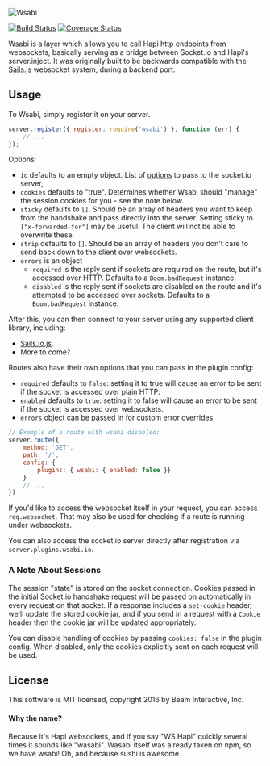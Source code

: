 ![Wsabi](http://i.imgur.com/pb4uMWM.png)

[![Build Status](https://img.shields.io/travis/WatchBeam/wsabi.svg?style=flat-square)](https://travis-ci.org/WatchBeam/wsabi) [![Coverage Status](https://img.shields.io/coveralls/WatchBeam/wsabi.svg?style=flat-square)](https://coveralls.io/r/WatchBeam/wsabi)

Wsabi is a layer which allows you to call Hapi http endpoints from websockets, basically serving as a bridge between Socket.io and Hapi's server.inject. It was originally built to be backwards compatible with the [Sails.js](http://sailsjs.org/#!/) websocket system, during a backend port.

## Usage

To Wsabi, simply register it on your server.

```js
server.register({ register: require('wsabi') }, function (err) {
    // ...
});
```

Options:

 * `io` defaults to an empty object. List of [options](https://github.com/Automattic/engine.io#methods-1) to pass to the socket.io server,
 * `cookies` defaults to "true". Determines whether Wsabi should "manage" the session cookies for you - see the note below.
 * `sticky` defaults to `[]`. Should be an array of headers you want to keep from the handshake and pass directly into the server. Setting sticky to `["x-forwarded-for"]` may be useful. The client will not be able to overwrite these.
 * `strip` defaults to `[]`. Should be an array of headers you don't care to send back down to the client over websockets.
 * `errors` is an object
    * `required` is the reply sent if sockets are required on the route, but it's accessed over HTTP. Defaults to a `Boom.badRequest` instance.
    * `disabled` is the reply sent if sockets are disabled on the route and it's attempted to be accessed over sockets. Defaults to a `Boom.badRequest` instance.

After this, you can then connect to your server using any supported client library, including:

 * [Sails.io.js](https://github.com/balderdashy/sails.io.js).
 * More to come?

Routes also have their own options that you can pass in the plugin config:
 * `required` defaults to `false`: setting it to true will cause an error to be sent if the socket is accessed over plain HTTP.
 * `enabled` defaults to `true`: setting it to false will cause an error to be sent if the socket is accessed over websockets.
 * `errors` object can be passed in for custom error overrides.

```js
// Example of a route with wsabi disabled:
server.route({
    method: 'GET',
    path: '/',
    config: {
        plugins: { wsabi: { enabled: false }}
    }
    // ...
})
```

If you'd like to access the websocket itself in your request, you can access `req.websocket`. That may also be used for checking if a route is running under websockets.

You can also access the socket.io server directly after registration via `server.plugins.wsabi.io`.

### A Note About Sessions

The session "state" is stored on the socket connection. Cookies passed in the initial Socket.io handshake request will be passed on automatically in every request on that socket. If a response includes a `set-cookie` header, we'll update the stored cookie jar, and if you send in a request with a `Cookie` header then the cookie jar will be updated appropriately.

You can disable handling of cookies by passing `cookies: false` in the plugin config. When disabled, only the cookies explicitly sent on each request will be used.

## License

This software is MIT licensed, copyright 2016 by Beam Interactive, Inc.

#### Why the name?

Because it's Hapi websockets, and if you say "WS Hapi" quickly several times it sounds like "wasabi". Wasabi itself was already taken on npm, so we have wsabi! Oh, and because sushi is awesome.
